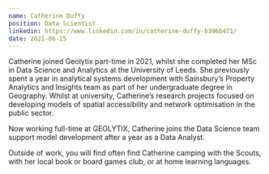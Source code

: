 ```yaml
---
name: Catherine Duffy
position: Data Scientist
linkedin: https://www.linkedin.com/in/catherine-duffy-b396b471/
date: 2021-06-25
---
```

Catherine joined Geolytix part-time in 2021, whilst she completed her MSc in Data Science and Analytics at the University of Leeds. She previously spent a year in analytical systems development with Sainsbury’s Property Analytics and Insights team as part of her undergraduate degree in Geography. Whilst at university, Catherine’s research projects focused on developing models of spatial accessibility and network optimisation in the public sector.

Now working full-time at GEOLYTIX, Catherine joins the Data Science team support model development after a year as a Data Analyst.

Outside of work, you will find often find Catherine camping with the Scouts, with her local book or board games club, or at home learning languages.
